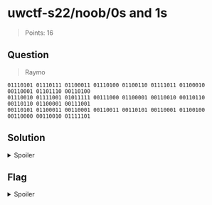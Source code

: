 # uwctf-s22/noob/0s and 1s

> Points: 16

## Question

> Raymo

```
01110101 01110111 01100011 01110100 01100110 01111011 01100010 00110001 01101110 00110100
01110010 01111001 01011111 00111000 01100001 00110010 00110110 00110110 01100001 00111001
00110101 01100011 00110001 00110011 00110101 00110001 01100100 00110000 00110010 01111101
```

## Solution

<details>
  <summary>Spoiler</summary>

At first glance, this looks like some sort of binary encoding. A good guess might be [ASCII](https://www.rapidtables.com/code/text/ascii-table.html) (since the flag is text), and indeed, the text decodes to a flag.

</details>

## Flag

<details>
  <summary>Spoiler</summary>

`uwctf{b1n4ry_8a266a95c1351d02}`

</details>
